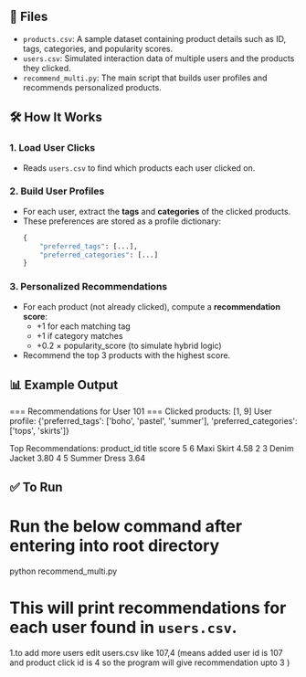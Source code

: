 


## 📁 Files

- `products.csv`: A sample dataset containing product details such as ID, tags, categories, and popularity scores.
- `users.csv`: Simulated interaction data of multiple users and the products they clicked.
- `recommend_multi.py`: The main script that builds user profiles and recommends personalized products.

## 🛠️ How It Works

### 1. Load User Clicks
- Reads `users.csv` to find which products each user clicked on.

### 2. Build User Profiles
- For each user, extract the **tags** and **categories** of the clicked products.
- These preferences are stored as a profile dictionary:
  ```python
  {
      "preferred_tags": [...],
      "preferred_categories": [...]
  }
  ```

### 3. Personalized Recommendations
- For each product (not already clicked), compute a **recommendation score**:
  - +1 for each matching tag
  - +1 if category matches
  - +0.2 × popularity_score (to simulate hybrid logic)
- Recommend the top 3 products with the highest score.

## 📊 Example Output


=== Recommendations for User 101 ===
Clicked products: [1, 9]
User profile: {'preferred_tags': ['boho', 'pastel', 'summer'], 'preferred_categories': ['tops', 'skirts']}

Top Recommendations:
   product_id          title  score
5            6     Maxi Skirt    4.58
2            3   Denim Jacket    3.80
4            5  Summer Dress    3.64


## ✅ To Run

# Run the below command after entering into root directory

python recommend_multi.py


# This will print recommendations for each user found in `users.csv`.

1.to add more users edit users.csv like 107,4 (means added user id is 107 and product click id is 4 so the program will give recommendation upto 3 )
